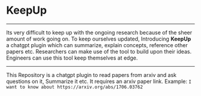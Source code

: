 # KeepUp
____________________________________________________________________________________________________
Its very difficult to keep up with the ongoing research because of the sheer amount of work going on.
To keep ourselves updated, Introducing <b>KeepUp</b> a chatgpt plugin which can summarize, explain concepts, reference other papers etc.
Researchers can make use of the tool to build upon their ideas. Engineers can use this tool keep themselves at edge.
____________________________________________________________________________________________________
This Repository is a chatgpt plugin to read papers from arxiv and ask questions on it, Summarize it etc.
It requires an arxiv paper link.
Example:
```I want to know about https://arxiv.org/abs/1706.03762```

